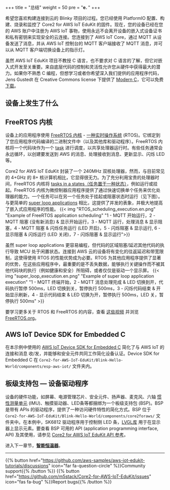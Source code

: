 +++
title = "总结"
weight = 50
pre = "<b>e. </b>"
+++

希望您喜欢构建连接到云的 Blinky 项目的过程。您已经使用 PlatformIO 配置、构建、烧录和监控了 Core2 for AWS IoT EduKit 的固件。现在，您的设备已经在您的 AWS 账户中注册为 AWS IoT 事物，使用永远不会离开设备的嵌入式设备证书和私有密钥来实现安全的云连接。您连接到了 AWS IoT Core，通过 MQTT 从设备发送了消息，并从 AWS IoT 控制台的 MQTT 客户端接收了 MQTT 消息，并可以从 MQTT 客户端切换设备上的指示灯。

虽然 AWS IoT EduKit 项目不教授 C 语言，也不要求对 C 语言的了解，但它对嵌入式开发至关重要。来自底层代码的控制和灵活性允许您从硬件中获得最大的潜力。如果你不熟悉 C 编程，但想学习或者你希望深入我们提供的应用程序代码，Jens Gustedt 在 Creative Commons license 下提供了 [Modern C](https://gustedt.gitlabpages.inria.fr/modern-c/)，它可以免费 [下载](https://gustedt.gitlabpages.inria.fr/modern-c/#orge4fc44a)。

## 设备上发生了什么
## FreeRTOS 内核
设备上的应用程序使用 [FreeRTOS 内核](https://www.freertos.org/) - [一种实时操作系统](https://www.freertos.org/about-RTOS.html) (RTOS)。它绑定到了您应用程序代码编译的二进制文件中（以及其他库和驱动程序）。FreeRTOS 内核将一个代码块作为一个 [task](https://www.freertos.org/taskandcr.html) 进行调度，以共享处理器运行时。有些任务通常会永远循环，以创建要发送到 AWS 的消息、处理接收到消息、更新显示、闪烁 LED 等。

Core2 for AWS IoT EduKit 封装了一个 240MHz 双核处理器，然而，与目前常见的 4+GHz 的 8+ 核计算机相比，它显得很无力。为了充分利用宝贵的处理器时间，FreeRTOS 内核将 [tasks in a states（任务置于一种状态）](https://www.freertos.org/RTOS-task-states.html)，例如运行或挂起。FreeRTOS 内核为微控制器应用程序提供了通过快速切换单个任务来优化处理器的能力。一个任务可以在另一个任务处于挂起或阻塞状态时运行（见下图）。与更简单的 [super loop applications](https://en.wikibooks.org/wiki/Embedded_Systems/Super_Loop_Architecture) 相比，这提供了并发的表象，并极大地提高了嵌入式应用程序的性能。
{{< img "RTOS_scheduling_execution.en.png" "Example of FreeRTOS application scheduling" "1 - MQTT 开始运行，2 - MQTT 阻塞 (没有新消息) & 显示开始运行，3 - MQTT 运行，处理消息 & 显示阻塞，4 - MQTT 阻塞 & 闪烁任务运行 (LED 开启)，5 - 闪烁阻塞 & 显示运行, 6 - 显示阻塞 & 闪烁运行 (LED 关闭)，7 - 闪烁阻塞 & 显示运行">}}

虽然 super loop applications 更容易编程，但代码的区域阻塞/延迟其他代码的执行导致 MCU 处于闲置状态。连接到 AWS 云的设备将有变化的往返延迟和带宽限制，这使得使用 RTOS 的性能优势成为必要。RTOS 为其他应用程序提供了显著的优势，在这些应用程序中，最重要的是不丢失数据，能够执行关键操作而不被其他代码块的执行（例如健康和安全）所阻碍，或者仅仅是驱动一个显示屏。
{{< img "super_loop_execution.en.png" "Example of super loop application execution" "1 - MQTT 终端开始，2 - MQTT 消息处理完成 & LED 切换到开，代码执行暂停 500ms，LED 切换到关，暂停执行 500ms，3 - 闪烁代码结束 & 开始显示刷新，4 - 显示代码结束 & LED 切换为开，暂停执行 500ms，LED 关，暂停执行 500ms" >}}

要学习更多关于 RTOS 和 FreeRTOS 的内容，查看 [这些视频](https://www.youtube.com/watch?v=F321087yYy4) 并浏览 [FreeRTOS.org](https://www.freertos.org/RTOS.html)。

## AWS IoT Device SDK for Embedded C
在本示例中使用的 [AWS IoT Device SDK for Embedded C](https://github.com/espressif/aws-iot-device-sdk-embedded-C/tree/61f25f34712b1513bf1cb94771620e9b2b001970) 简化了与 AWS IoT 的连接和消息 收/发，并能够和安全元件共同工作简化设备认证。Device SDK for Embedded C 在 `Core2-for-AWS-IoT-EduKit/Blink-Hello-World/components/esp-aws-iot/` 文件夹内。

## 板级支持包 — 设备驱动程序
设备的硬件功能，如屏幕、电源管理芯片、安全元件、扬声器、麦克风、六轴 [惯性测量单元](https://en.wikipedia.org/wiki/Inertial_measurement_unit) (IMU)、触摸驱动器、LED条等都捆绑为一个板级支持包 (BSP)。BSP 是带有 APIs 的驱动程序，提供了一种访问硬件特性的简化方式。BSP 位于 `Core2-for-AWS-IoT-EduKit/Blink-Hello-World/components/core2foraws/` 文件夹中。在本例中，SK6812 驱动程序用于控制侧 LED 条，[LVGL库](https://docs.lvgl.io/v7/en/html/) 用于在显示器上显示元素。要查看 BSP 可用的 API (application programming interface, API) 及其使用，请参见 <a href="https://edukit.workshop.aws/en/api-reference/index.html" target="_blank">Core2 for AWS IoT EduKit API 参考</a>。

进入下一章节，[**智能恒温器**](/cn/smart-thermostat.html)。

---
{{% button href="https://github.com/aws-samples/aws-iot-edukit-tutorials/discussions" icon="far fa-question-circle" %}}Community support{{% /button %}} {{% button href="https://github.com/m5stack/Core2-for-AWS-IoT-EduKit/issues" icon="fas fa-bug" %}}Report bugs{{% /button %}}